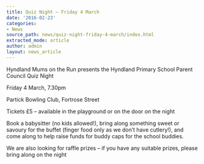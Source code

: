 ```yaml
---
title: Quiz Night – Friday 4 March
date: '2016-02-23'
categories:
- News
source_path: news/quiz-night-friday-4-march/index.html
extracted_mode: article
author: admin
layout: news_article
---
```

Hyndland Mums on the Run presents the Hyndland Primary School Parent Council Quiz Night

Friday 4 March, 7.30pm

Partick Bowling Club, Fortrose Street

Tickets £5 – available in the playground or on the door on the night

Book a babysitter (no kids allowed!), bring along something sweet or savoury for the buffet (finger food only as we don’t have cutlery!), and come along to help raise funds for buddy caps for the school buddies.

We are also looking for raffle prizes – if you have any suitable prizes, please bring along on the night
